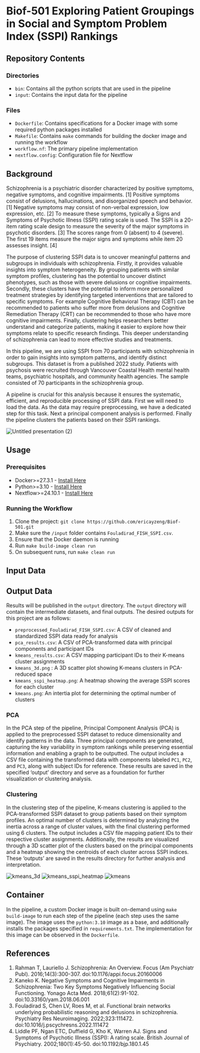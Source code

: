# Biof-501 Exploring Patient Groupings in Social and Symptom Problem Index (SSPI) Rankings

## Repository Contents
### Directories
- `bin`: Contains all the python scripts that are used in the pipeline
- `input`: Contains the input data for the pipeline

### Files
- `Dockerfile`: Contains specifications for a Docker image with some required python packages installed 
- `Makefile`: Contains `make` commands for building the docker image and running the workflow
- `workflow.nf`: The primary pipeline implementation
- `nextflow.config`: Configuration file for Nextflow

## Background
Schizophrenia is a psychiatric disorder characterized by positive symptoms, negative symptoms, and cognitive impairments. [1] Positive symptoms consist of delusions, hallucinations, and disorganized speech and behavior. [1] Negative symptoms may consist of non-verbal expression, low expression, etc. [2] To measure these symptoms, typically a Signs and Symptoms of Psychotic Illness (SSPI) rating scale is used. The SSPI is a 20-item rating scale design to measure the severity of the major symptoms in psychotic disorders. [3] The scores range from 0 (absent) to 4 (severe). The first 19 items measure the major signs and symptoms while item 20 assesses insight. [4]

The purpose of clustering SSPI data is to uncover meaningful patterns and subgroups in individuals with schizophrenia. Firstly, it provides valuable insights into symptom heterogeneity. By grouping patients with similar symptom profiles, clustering has the potential to uncover distinct phenotypes, such as those with severe delusions or cognitive impairments. Secondly, these clusters have the potential to inform more personalized treatment strategies by identifying targeted interventions that are tailored to specific symptoms. For example Cognitive Behavioral Therapy (CBT) can be recommended to patients who suffer more from delusions and Cognitive Remediation Therapy (CRT) can be recommended to those who have more cognitive impairments. Finally, clustering helps researchers better understand and categorize patients, making it easier to explore how their symptoms relate to specific research findings. This deeper understanding of schizophrenia can lead to more effective studies and treatments.

In this pipeline, we are using SSPI from 70 participants with schizophrenia in order to gain insights into symptom patterns, and identify distinct subgroups. This dataset is from a published 2022 study. Patients with psychosis were recruited through Vancouver Coastal Health mental health teams, psychiatric hospitals, and community health agencies. The sample consisted of 70 participants in the schizophrenia group. 

A pipeline is crucial for this analysis because it ensures the systematic, efficient, and reproducible processing of SSPI data. First we will need to load the data. As the data may require preprocessing, we have a dedicated step for this task. Next a principal component analysis is performed. Finally the pipeline clusters the patients based on their SSPI rankings.

![Untitled presentation (2)](https://github.com/user-attachments/assets/ee7d05d1-4d7b-489d-b8eb-d9f4e2680331)

## Usage

### Prerequisites

- Docker>=27.3.1 - [Install Here](https://docs.docker.com/desktop/)
- Python>=3.10 - [Install Here](https://www.python.org/downloads/)
- Nextflow>=24.10.1 - [Install Here](https://www.nextflow.io/docs/latest/install.html)

### Running the Workflow

1. Clone the project: `git clone https://github.com/ericayzeng/Biof-501.git`
2. Make sure the `/input` folder contains `Fouladirad_FISH_SSPI.csv`.
3. Ensure that the Docker daemon is running
4. Run `make build-image clean run`
5. On subsequent runs, run `make clean run`

## Input Data

## Output Data
Results will be published in the `output` directory. The `output` directory will contain the intermediate datasets, and final outputs. The desired outputs for this project are as follows:
- `preprocessed_Fouladirad_FISH_SSPI.csv`: A CSV of cleaned and standardized SSPI data ready for analysis
- `pca_results.csv`: A CSV of PCA-transformed data with principal components and participant IDs
- `kmeans_results.csv`: A CSV mapping participant IDs to their K-means cluster assignments
- `kmeans_3d.png` : A 3D scatter plot showing K-means clusters in PCA-reduced space
- `kmeans_sspi_heatmap.png`: A heatmap showing the average SSPI scores for each cluster
- `kmeans.png`: An intertia plot for determining the optimal number of clusters 

### PCA
In the PCA step of the pipeline, Principal Component Analysis (PCA) is applied to the preprocessed SSPI dataset to reduce dimensionality and identify patterns in the data. Three principal components are generated, capturing the key variability in symptom rankings while preserving essential information and enabling a graph to be outputted. The output includes a CSV file containing the transformed data with components labeled `PC1`, `PC2`, and `PC3`, along with subject IDs for reference. These results are saved in the specified ‘output’ directory and serve as a foundation for further visualization or clustering analysis.

### Clustering
In the clustering step of the pipeline, K-means clustering is applied to the PCA-transformed SSPI dataset to group patients based on their symptom profiles. An optimal number of clusters is determined by analyzing the inertia across a range of cluster values, with the final clustering performed using 6 clusters. The output includes a CSV file mapping patient IDs to their respective cluster assignments. Additionally, the results are visualized through a 3D scatter plot of the clusters based on the principal components and a heatmap showing the centroids of each cluster across SSPI indices. These ‘outputs’ are saved in the results directory for further analysis and interpretation.

![kmeans_3d](https://github.com/user-attachments/assets/54fdcd11-8f31-442c-aefa-79601ddf84d4)
![kmeans_sspi_heatmap](https://github.com/user-attachments/assets/1b3f4287-23b8-4050-aaff-9a03eb87ce81)
![kmeans](https://github.com/user-attachments/assets/178c7f73-c280-45c0-9ef5-d3e3944bc0e6)

## Container
In the pipeline, a custom Docker image is built on-demand using `make build-image` to run each step of the pipeline (each step uses the same image). The image uses the `python:3.10` image as a base, and additionally installs the packages specified in `requirements.txt`. The implementation for this image can be observed in the `Dockerfile`.

## References
1. Rahman T, Lauriello J. Schizophrenia: An Overview. Focus (Am Psychiatr Publ). 2016;14(3):300-307. doi:10.1176/appi.focus.20160006
2. Kaneko K. Negative Symptoms and Cognitive Impairments in Schizophrenia: Two Key Symptoms Negatively Influencing Social Functioning. Yonago Acta Med. 2018;61(2):91-102. doi:10.33160/yam.2018.06.001
3. Fouladirad S, Chen LV, Roes M, et al. Functional brain networks underlying probabilistic reasoning and delusions in schizophrenia. Psychiatry Res Neuroimaging. 2022;323:111472. doi:10.1016/j.pscychresns.2022.111472
4. Liddle PF, Ngan ETC, Duffield G, Kho K, Warren AJ. Signs and Symptoms of Psychotic Illness (SSPI): A rating scale. British Journal of Psychiatry. 2002;180(1):45-50. doi:10.1192/bjp.180.1.45
